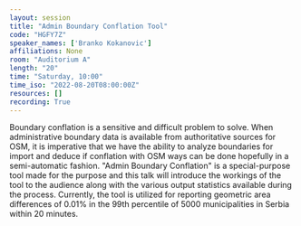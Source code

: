 ```yaml
---
layout: session
title: "Admin Boundary Conflation Tool"
code: "HGFY7Z"
speaker_names: ['Branko Kokanovic']
affiliations: None
room: "Auditorium A"
length: "20"
time: "Saturday, 10:00"
time_iso: "2022-08-20T08:00:00Z"
resources: []
recording: True
---
```


Boundary conflation is a sensitive and difficult problem to solve. When administrative boundary data is available from authoritative sources for OSM, it is imperative that we have the ability to analyze boundaries for import and deduce if conflation with OSM ways can be done hopefully in a semi-automatic fashion. &#34;Admin Boundary Conflation&#34; is a special-purpose tool made for the purpose and this talk will introduce the workings of the tool to the audience along with the various output statistics available during the process. Currently, the tool is utilized for reporting geometric area differences of 0.01% in the 99th percentile of 5000 municipalities in Serbia within 20 minutes.

